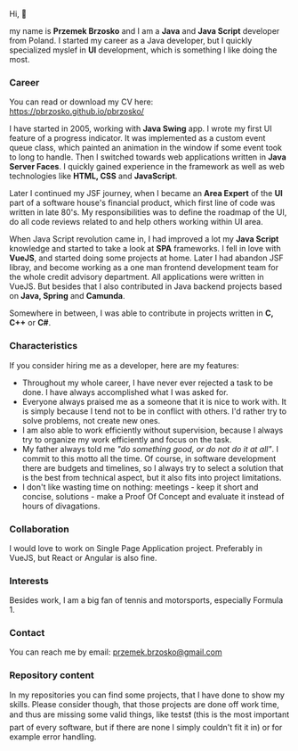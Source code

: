Hi, :wave:

my name is **Przemek Brzosko** and I am a **Java** and **Java Script** developer from Poland.
I started my career as a Java developer, but I quickly specialized myslef in **UI** development, which is something I like doing the most. 

### Career

You can read or download my CV here: https://pbrzosko.github.io/pbrzosko/

I have started in 2005, working with **Java Swing** app. I wrote my first UI feature of a progress indicator. It was implemented as a custom event queue
class, which painted an animation in the window if some event took to long to handle. Then I switched towards web applications written in
**Java Server Faces**. I quickly gained experience in the framework as well as web technologies like **HTML, CSS** and **JavaScript**.

Later I continued my JSF journey, when I became an **Area Expert** of the **UI** part of a software house's financial product, which first line of code
was written in late 80's. My responsibilities was to  define the roadmap of the UI, do all code reviews related to and help others working within UI area.

When Java Script revolution came in, I had improved a lot my **Java Script** knowledge and started to take a look at **SPA** frameworks. I fell in love
with **VueJS**, and started doing some projects at home. Later I had abandon JSF libray, and become working as a one man frontend development team
for the whole credit advisory department. All applications were written in VueJS. But besides that I also contributed in Java backend
projects based on **Java, Spring** and **Camunda**.

Somewhere in between, I was able to contribute in projects written in **C, C++** or **C#**.

### Characteristics

If you consider hiring me as a developer, here are my features:

- Throughout my whole career, I have never ever rejected a task to be done. I have always accomplished what I was asked for.
- Everyone always praised me as a someone that it is nice to work with. It is simply because I tend not to be in conflict with others. I'd rather
try to solve problems, not create new ones.
- I am also able to work efficiently without supervision, because I always try to organize my work efficiently and focus on the task.
- My father always told me _"do something good, or do not do it at all"_. I commit to this motto all the time. Of course, in software development there
are budgets and timelines, so I always try to select a solution that is the best from technical aspect, but it also fits into project limitations.
- I don't like wasting time on nothing: meetings - keep it short and concise, solutions - make a Proof Of Concept and evaluate it instead of hours of divagations.

### Collaboration

I would love to work on Single Page Application project. Preferably in VueJS, but React or Angular is also fine.

### Interests

Besides work, I am a big fan of tennis and motorsports, especially Formula 1.

### Contact

You can reach me by email: przemek.brzosko@gmail.com

### Repository content

In my repositories you can find some projects, that I have done to show my skills. Please consider though, that those projects are done off
work time, and thus are missing some valid things, like tests:exclamation: (this is the most important part of every software, but if there are 
none I simply couldn't fit it in) or for example error handling.
